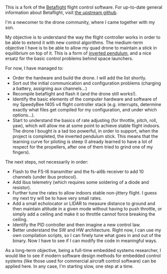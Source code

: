 This is a fork of the [Betaflight](https://github.com/betaflight/betaflight) flight control software. For up-to-date general information about Betaflight, visit [the upstream github](https://github.com/betaflight/betaflight).

I'm a newcomer to the drone community, where I came together with my son.

My objective is to understand the way the flight controller works in order to be able to extend it with new control algorithms. The medium-term objective I have is to be able to allow my quad drone to maintain a stick in equilibrium on top of it. This is a form of [inverted pendulum](https://en.wikipedia.org/wiki/Inverted_pendulum), and a nice ersatz for the basic control problems behind space launchers.

For now, I have managed to:
* Order the hardware and build the drone. I will add the list shortly.
* Sort out the initial communication and configuration problems (charging a battery, assigning aux channels...)
* Recompile betaflight and flash it (and the drone still works!).
* Identify the basic elements of the computer hardware and software of my SpeedyBee f405 v4 flight controller stack (e.g. interrupts, determine exactly what files get compiled for my configuration, and under which options...).
* Start to understand the basics of rate adjusting (for throttle, pitch, roll, yaw), which will allow me at some point to achieve stable flight indoors. The drone I bought is a tad too powerful, in order to support, when the project is completed, the inverted pendulum stick. This means that the learning curve for piloting is steep (I already learned to have a lot of respect for the propellers, after one of them tried to grind one of my fingers).

The next steps, not necessarily in order:
* Flash to the FS-I6 transmitter and the fs-ai6b receiver to add 10 channels (under ibus protocol).
* Add ibus telemetry (which requires some soldering of a diode and resistor).
* Further tune the rates to allow indoors stable non-jittery flight. I guess my next try will be to have very small rates.
* Add a small echolocator or LIDAR to measure distance to ground and then maintain altitude in a given mode without having to push throttle, or simply add a ceiling and make it so throttle cannot force breaking the ceiling.
* Identify the PID controller and then imagine a new control law.
* Better understand the SW and HW architecture. Right now, I can use my own compilation scripts, so I can finely tune what goes in and out of the binary. Now I have to see if I can modify the code in meaningful ways.

As a long-term objective, being a full-time embedded systems researcher, I would like to see if modern software design methods for embedded control systems (like those used for commercial aircraft control software) can be applied here. In any case, I'm starting slow, one step at a time.
